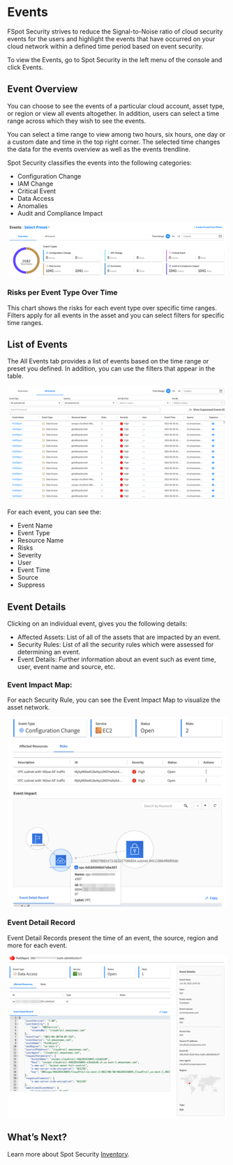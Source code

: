 <meta name="robots" content="noindex">

# Events

FSpot Security strives to reduce the Signal-to-Noise ratio of cloud security events for the users and highlight the events that have occurred on your cloud network within a defined time period based on event security.

To view the Events, go to Spot Security in the left menu of the console and click Events.

## Event Overview
You can choose to see the events of a particular cloud account, asset type, or region or view all events altogether. In addition, users can select a time range across which they wish to see the events.

You can select a time range to view among two hours, six hours, one day or a custom date and time in the top right corner. The selected time changes the data for the events overview as well as the events trendline.

Spot Security classifies the events into the following categories:

* Configuration Change
* IAM Change
* Critical Event
* Data Access
* Anomalies
* Audit and Compliance Impact

<img src="/spot-security/_media/events-a.png" />

### Risks per Event Type Over Time
This chart shows the risks for each event type over specific time ranges. Filters apply for all events in the asset and you can select filters for specific time ranges.

## List of Events

The All Events tab provides a list of events based on the time range or preset you defined. In addition, you can use the filters that appear in the table.

<img src="/spot-security/_media/events-b.png" />

For each event, you can see the:
* Event Name
* Event Type
* Resource Name
* Risks
* Severity
* User
* Event Time
* Source
* Suppress

## Event Details
Clicking on an individual event, gives you the following details:
* Affected Assets: List of all of the assets that are impacted by an event.
* Security Rules: List of all the security rules which were assessed for determining an event.
* Event Details: Further information about an event such as event time, user, event name and source, etc.

### Event Impact Map:
For each Security Rule, you can see the Event Impact Map to visualize the asset network.

<img src="/spot-security/_media/events-c.png" />

### Event Detail Record

Event Detail Records present the time of an event, the source, region and more for each event.

<img src="/spot-security/_media/events-d.png" />

## What’s Next?
Learn more about Spot Security [Inventory](spot-security/features/inventory).

